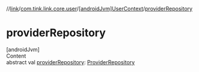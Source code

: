 //[link](../../index.md)/[com.tink.link.core.user](../index.md)/[[androidJvm]UserContext](index.md)/[providerRepository](provider-repository.md)



# providerRepository  
[androidJvm]  
Content  
abstract val [providerRepository](provider-repository.md): [ProviderRepository](../../com.tink.core.provider/[android-jvm]-provider-repository/index.md)  



